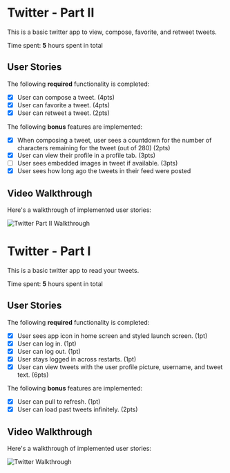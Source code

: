 # Twitter - Part II

This is a basic twitter app to view, compose, favorite, and retweet tweets.

Time spent: **5** hours spent in total

## User Stories

The following **required** functionality is completed:

- [x] User can compose a tweet. (4pts)
- [x] User can favorite a tweet. (4pts)
- [x] User can retweet a tweet. (2pts)

The following **bonus** features are implemented:

- [x] When composing a tweet, user sees a countdown for the number of characters remaining for the tweet (out of 280) (2pts)
- [x] User can view their profile in a profile tab. (3pts)
- [ ] User sees embedded images in tweet if available. (3pts)
- [x] User sees how long ago the tweets in their feed were posted
## Video Walkthrough

Here's a walkthrough of implemented user stories:

<img src='http://g.recordit.co/wxlUUsJqZ9.gif' title='Twitter Part II Walkthrough' width='' alt='Twitter Part II Walkthrough' />

# Twitter - Part I

This is a basic twitter app to read your tweets.

Time spent: **5** hours spent in total

## User Stories

The following **required** functionality is completed:

- [x] User sees app icon in home screen and styled launch screen. (1pt)
- [x] User can log in. (1pt)
- [x] User can log out. (1pt)
- [x] User stays logged in across restarts. (1pt)
- [x] User can view tweets with the user profile picture, username, and tweet text. (6pts)

The following **bonus** features are implemented:

- [x] User can pull to refresh. (1pt)
- [x] User can load past tweets infinitely. (2pts)

## Video Walkthrough

Here's a walkthrough of implemented user stories:

<img src='http://g.recordit.co/oGUknRrzcF.gif' title='Twitter Walkthrough' width='' alt='Twitter Walkthrough' />
